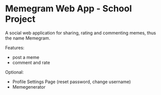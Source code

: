 # Memegram Web App - School Project
A social web application for sharing, rating and commenting memes, thus the name Memegram. 

Features:
* post a meme
* comment and rate

Optional:
* Profile Settings Page (reset password, change username) 
* Memegenerator
